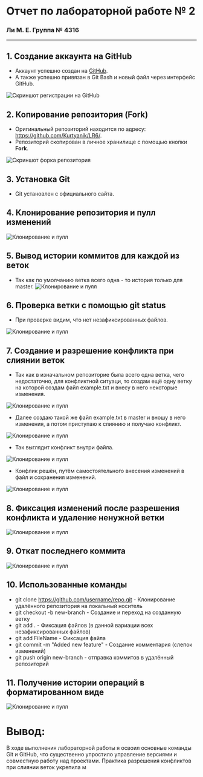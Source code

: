 # Отчет по лабораторной работе № 2

### Ли М. Е.  Группа № 4316

---

## 1. Создание аккаунта на GitHub

- Аккаунт успешно создан на [GitHub](https://github.com/anelimeel).
- А также успешно привязан в Git Bash и новый файл через интерфейс GitHub.

![Скриншот регистрации на GitHub](screen/Data.png)

## 2. Копирование репозитория (Fork)

- Оригинальный репозиторий находится по адресу: https://github.com/Kurtyanik/LR6/.
- Репозиторий скопирован в личное хранилище с помощью кнопки **Fork**.

![Скриншот форка репозитория](screen/Fork.png)

## 3. Установка Git

- Git установлен с официального сайта.

## 4. Клонирование репозитория и пулл изменений 

![Клонирование и пулл](screen/CloneAndPull.png)

## 5. Вывод истории коммитов для каждой из веток

- Так как по умолчанию ветка всего одна - то история только для master.
![Клонирование и пулл](screen/GitLog.jpg)

## 6. Проверка ветки с помощью git status
 
- При проверке видим, что нет незафиксированных файлов.

![Клонирование и пулл](screen/Status.jpg)

## 7. Создание и разрешение конфликта при слиянии веток

- Так как в изначальном репозиторие была всего одна ветка, чего недостаточно, для конфликтной ситуаци, то создам ещё одну ветку на которой создам файл example.txt и внесу в него некоторые изменения.

![Клонирование и пулл](screen/MakingBranch.png)

- Далее создаю такой же файл example.txt в master и вношу в него изменения, а потом приступаю к слиянию и получаю конфликт.

![Клонирование и пулл](screen/MakingConflict.png)

- Так выглядит конфликт внутри файла.
  
![Клонирование и пулл](screen/Conflict.jpg)

- Конфлик решён, путём самостоятельного внесения изменений в файл и сохранения изменений.
  
![Клонирование и пулл](screen/GoodWay.jpg)

## 8. Фиксация изменений после разрешения конфликта и удаление ненужной ветки

![Клонирование и пулл](screen/DeleteBranch.jpg)

## 9. Откат последнего коммита

![Клонирование и пулл](screen/Otkat.jpg)

## 10. Использованные команды
- git clone https://github.com/username/repo.git - Клонирование удалённого репозитория на локальный носитель
- git checkout -b new-branch - Создание и переход на созданную ветку
- git add . - Фиксация файлов (в данной вариации всех незафиксированных файлов)
- git add FileName - Фиксация файла
- git commit -m "Added new feature" - Создание комментария (слепок изменений)
- git push origin new-branch - отправка коммитов в удалённый репозиторий

## 11. Получение истории операций в форматированном виде

![Клонирование и пулл](screen/Story.jpg)

# Вывод:
В ходе выполнения лабораторной работы я освоил основные команды Git и GitHub, что существенно упростило управление версиями и совместную работу над проектами. Практика разрешения конфликтов при слиянии веток укрепила м